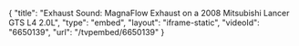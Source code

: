 {
    "title": "Exhaust Sound: MagnaFlow Exhaust on a 2008 Mitsubishi Lancer GTS L4 2.0L",
    "type": "embed",
    "layout": "iframe-static",
    "videoId": "6650139",
    "url": "\/tvpembed\/6650139"
}